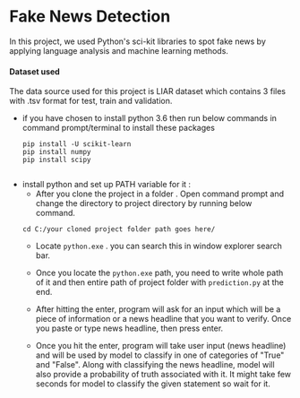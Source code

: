 # Fake News Detection

In this project, we used Python's sci-kit libraries to spot fake news by applying language analysis and machine learning methods.

#### Dataset used
The data source used for this project is LIAR dataset which contains 3 files with .tsv format for test, train and validation. 

- if you have chosen to install python 3.6 then run below commands in command prompt/terminal to install these packages
   ```
   pip install -U scikit-learn
   pip install numpy
   pip install scipy


- install python and set up PATH variable for it :
    - After you clone the project in a folder . Open command prompt and change the directory to project directory by running below command.
    ```
    cd C:/your cloned project folder path goes here/
    ```
    - Locate ```python.exe``` . you can search this in window explorer search bar. 
    - Once you locate the ```python.exe``` path, you need to write whole path of it and then entire path of project folder with ```prediction.py``` at the end.
    - After hitting the enter, program will ask for an input which will be a piece of information or a news headline that you want to verify. Once you paste or type news headline, then press enter.

    - Once you hit the enter, program will take user input (news headline) and will be used by model to classify in one of  categories of "True" and "False". Along with classifying the news headline, model will also provide a probability of truth associated with it. It might take few seconds for model to classify the given statement so wait for it.

